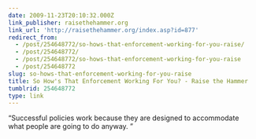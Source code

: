 ```yaml
---
date: 2009-11-23T20:10:32.000Z
link_publisher: raisethehammer.org
link_url: 'http://raisethehammer.org/index.asp?id=877'
redirect_from:
  - /post/254648772/so-hows-that-enforcement-working-for-you-raise/
  - /post/254648772/
  - /post/254648772/so-hows-that-enforcement-working-for-you-raise
  - /post/254648772
slug: so-hows-that-enforcement-working-for-you-raise
title: So How's That Enforcement Working For You? - Raise the Hammer
tumblrid: 254648772
type: link
---
```

<p>&ldquo;Successful policies work because they are designed to accommodate what people are going to do anyway. &rdquo;</p>
